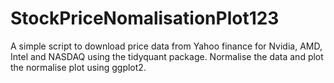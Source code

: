 # StockPriceNomalisationPlot123

A simple script to download price data from Yahoo finance for Nvidia, AMD, Intel and NASDAQ using the tidyquant package. Normalise the data and plot the normalise plot using ggplot2.

